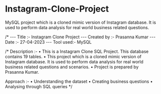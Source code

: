 # Instagram-Clone-Project
MySQL project which is a cloned mimic version of Instagram database. It is used to perform data analysis for real world business related questions.

/*
--- Title :-      Instagram Clone Project
--- Created by :-   Prasanna Kumar
--- Date :-         27-04-2023
--- Tool used:-     MySQL

/*
Description :- 
		• This is a Instagram Clone SQL Project. This database contains 19 tables.
		• This project which is a cloned mimic version of Instagram database. It is used to perform data analysis for real world business related questions and scenarios.
		• Project is prepared by Prasanna Kumar.
		
Approach :- 
		• Understanding the dataset
		• Creating business questions
		• Analysing through SQL queries
*/

